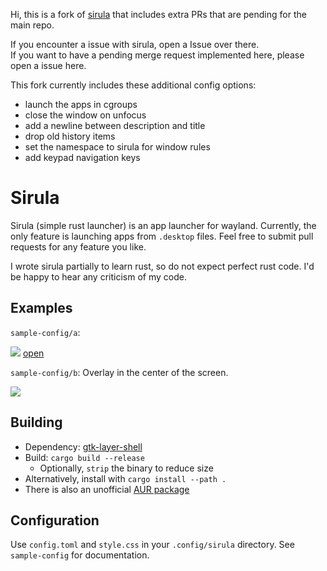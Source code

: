 Hi, this is a fork of [sirula](https://github.com/DorianRudolph/sirula) that includes extra PRs that are pending for the main repo.

If you encounter a issue with sirula, open a Issue over there.\
If you want to have a pending merge request implemented here, please open a issue here.

This fork currently includes these additional config options:
* launch the apps in cgroups
* close the window on unfocus
* add a newline between description and title
* drop old history items
* set the namespace to sirula for window rules
* add keypad navigation keys

# Sirula

Sirula (simple rust launcher) is an app launcher for wayland.
Currently, the only feature is launching apps from `.desktop` files.
Feel free to submit pull requests for any feature you like.

I wrote sirula partially to learn rust, so do not expect perfect rust code.
I'd be happy to hear any criticism of my code.

## Examples

`sample-config/a`:

![](sample-config/a/sirula.gif)
[open](https://raw.githubusercontent.com/jlo62/sirula/master/sample-config/sirula.gif)

`sample-config/b`: Overlay in the center of the screen.

![](sample-config/b/sirula.png)
## Building

- Dependency: [gtk-layer-shell](https://github.com/wmww/gtk-layer-shell)
- Build: `cargo build --release`
  - Optionally, `strip` the binary to reduce size
- Alternatively, install with `cargo install --path .`
- There is also an unofficial [AUR package](https://aur.archlinux.org/packages/sirula-git/)

## Configuration

Use `config.toml` and `style.css` in your `.config/sirula` directory.
See `sample-config` for documentation.
